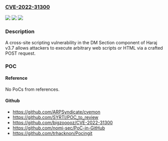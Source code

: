 ### [CVE-2022-31300](https://cve.mitre.org/cgi-bin/cvename.cgi?name=CVE-2022-31300)
![](https://img.shields.io/static/v1?label=Product&message=n%2Fa&color=blue)
![](https://img.shields.io/static/v1?label=Version&message=n%2Fa&color=blue)
![](https://img.shields.io/static/v1?label=Vulnerability&message=n%2Fa&color=brighgreen)

### Description

A cross-site scripting vulnerability in the DM Section component of Haraj v3.7 allows attackers to execute arbitrary web scripts or HTML via a crafted POST request.

### POC

#### Reference
No PoCs from references.

#### Github
- https://github.com/ARPSyndicate/cvemon
- https://github.com/SYRTI/POC_to_review
- https://github.com/bigzooooz/CVE-2022-31300
- https://github.com/nomi-sec/PoC-in-GitHub
- https://github.com/trhacknon/Pocingit

